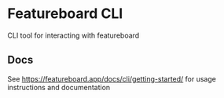 # Featureboard CLI

CLI tool for interacting with featureboard

## Docs

See https://featureboard.app/docs/cli/getting-started/ for usage instructions and documentation